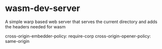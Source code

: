 # wasm-dev-server
A simple warp based web server that serves the current directory and adds the headers needed for wasm

cross-origin-embedder-policy: require-corp
cross-origin-opener-policy: same-origin